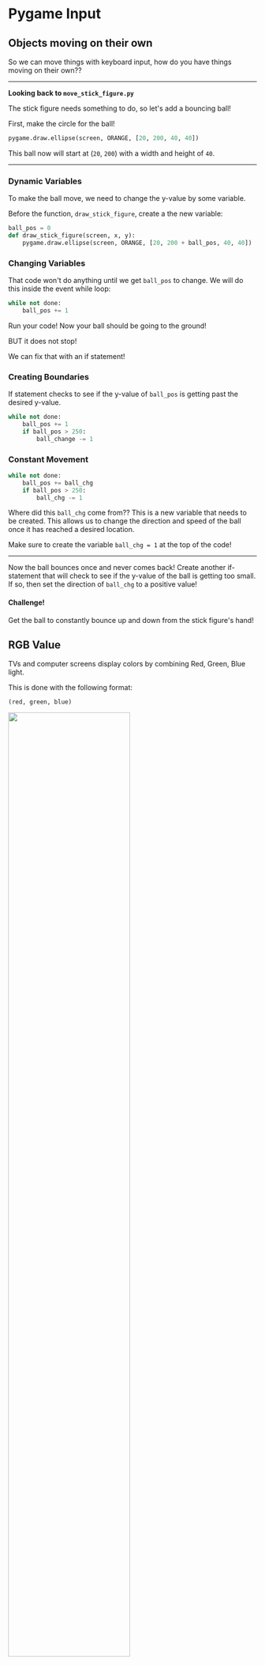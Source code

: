 # Pygame Input

## Objects moving on their own

So we can move things with keyboard input, how do you have things moving on their own??

---

**Looking back to `move_stick_figure.py`**

The stick figure needs something to do, so let's add a bouncing ball!

First, make the circle for the ball!

```python
pygame.draw.ellipse(screen, ORANGE, [20, 200, 40, 40])
```

This ball now will start at (`20`, `200`) with a width and height of `40`.

---

### Dynamic Variables

To make the ball move, we need to change the y-value by some variable.

Before the function, `draw_stick_figure`, create a the new variable:

```python
ball_pos = 0
def draw_stick_figure(screen, x, y):
    pygame.draw.ellipse(screen, ORANGE, [20, 200 + ball_pos, 40, 40])
```

### Changing Variables

That code won't do anything until we get `ball_pos` to change. We will do this inside the event while loop:

```python
while not done:
	ball_pos += 1
```

Run your code! Now your ball should be going to the ground!

BUT it does not stop!

We can fix that with an if statement!

### Creating Boundaries

If statement checks to see if the y-value of `ball_pos` is getting past the desired y-value.

```python
while not done:
	ball_pos += 1
	if ball_pos > 250:
		ball_change -= 1
```

### Constant Movement



```python
while not done:
	ball_pos += ball_chg
	if ball_pos > 250:
		ball_chg -= 1
```

Where did this `ball_chg` come from?? This is a new variable that needs to be created. This allows us to change the direction and speed of the ball once it has reached a desired location.

Make sure to create the variable `ball_chg = 1` at the top of the code!

---

Now the ball bounces once and never comes back! Create another if-statement that will check to see if the y-value of the ball is getting too small. If so, then set the direction of `ball_chg` to a positive value!

#### Challenge!

Get the ball to constantly bounce up and down from the stick figure's hand!

## RGB Value

TVs and computer screens display colors by combining Red, Green, Blue light.

This is done with the following format:

`(red, green, blue)`

<img src="../images/pygame/rgb.png" width=70%>

* `red`/`green`/`blue` are all values between 0 and 255
* (0, 0, 0) represents black
* (255,255,255) represents white

## Input Exercise #1 - Text Color

Open and execute [text_color](../programs/pygame-input/text_color.py)

* What do you see?
* How many times did you push?

The following line is where the text is placed on the window:

```python
text = font.render(TEXT_OUTPUT, true, (0, 0, BLUE_COLOR))
```

The second argument is for **antialias**: a boolean holding if true the characters will have smooth edges.
The color value is `(0,0,[current_blue color])`

---

The following lines create the counterclockwise rotation, turning one degree every:

```python
text = pygame.transform.rotate(text, text_rotate_degrees)
text_rotate_degrees += 1
```

---

Blit: Copying the pixels belonging to said object onto the destination object. 

```python
screen.blit(text, [100, 50])
```

So to render the background object, you blit it onto the screen.

## Input Exercise #2 - Text Color

Open and execute [multi_text_color](../programs/pygame-input/multi_text_color.py)

Let's add multiple buttons! You might need to add code in several different spots! 

This will change, in addition to the blue value, the red and yellow values of the font!

Let's fix it!


## Python Classes - Brief Review

A class is a way to take a grouping of functions and data and place them inside a container so you can access them with the . (dot) operator.

```python
class Person:
    def __init__(self):        
		self.first_name = "Sally"
    	self.age = 10
		
	def have_birthday(self):
		print("I was: " + self.age)
		self.age = self.age + 1    
		print ("I am now: " + self.age)
```


### Default values

When a Person is first created, their default name will be Sally and default age will be 10.

`self` is a "placeholder" for an object's name.

```python
def __init__(self):        
	self.first_name = "Sally"
	self.age = 10
```




### Objects

We have now created a student object. This object's name is `student`.
This object now has all of the variables and functions that the Person class has.

```python
student = Person()
print(student.first_name)
student.have_birthday()
```

`print(student.first_name)` will output the student's name, which is currently "Sally"

`student.have_birthday()` will output:
```
I was 10
I am now 11
```

## Input Exercise #3

Open the file: [sprite_collect_blocks](../programs/pygame-input/sprite_collect_blocks.py)

The constructor sets the default variable values of every block.
The user must specify the color, width and height.

```python
def __init__(self, color, width, height):
	""" Constructor. Pass in the color of the block,
	and its x and y position. """

	# Call the parent class (Sprite) constructor
	pygame.sprite.Sprite.__init__(self)

	# Create an image of the block, and fill it with a color.
	# This could also be an image loaded from the disk.
	self.image = pygame.Surface([width, height])
	self.image.fill(color)

	# Fetch the rectangle object that has the dimensions of the image.
	# Update the position of this object by setting the values of rect.x and rect.y
	self.rect = self.image.get_rect()
```

---

The constructor:

* Sets every `Block` object to be a subclass of the Sprite class, giving it more functions and variables.
* Creates the block image, giving it the specified color
* Sets the blocks x and y values
* Creates 50 randomly located Block objects on the window. Adds new Block objects to the Sprite and Block list
* Creates the player Block object. Adds the player to the Block list
* Set up your circuits to move the block around with the push of a button


# Sources

* Pygame official documentation: http://www.pygame.org/wiki/
* TutorialsPoint definitions: www.tutorialspoint.com/python/
* Pygame tutorial: http://www.balloonbuilding.com/index.php?chapter=example_code
